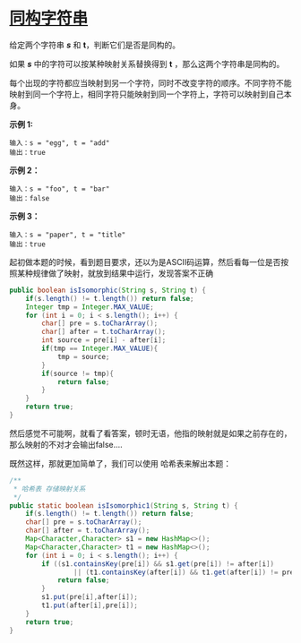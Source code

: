 # [ 同构字符串](https://leetcode-cn.com/problems/isomorphic-strings/)

给定两个字符串 ***s*** 和 **t**，判断它们是否是同构的。

如果 ***s*** 中的字符可以按某种映射关系替换得到 **t** ，那么这两个字符串是同构的。

每个出现的字符都应当映射到另一个字符，同时不改变字符的顺序。不同字符不能映射到同一个字符上，相同字符只能映射到同一个字符上，字符可以映射到自己本身。

 

**示例 1:**

```
输入：s = "egg", t = "add"
输出：true
```

**示例 2：**

```
输入：s = "foo", t = "bar"
输出：false
```

**示例 3：**

```
输入：s = "paper", t = "title"
输出：true
```



起初做本题的时候，看到题目要求，还以为是ASCII码运算，然后看每一位是否按照某种规律做了映射，就放到结果中运行，发现答案不正确

```java
public boolean isIsomorphic(String s, String t) {
    if(s.length() != t.length()) return false;
    Integer tmp = Integer.MAX_VALUE;
    for (int i = 0; i < s.length(); i++) {
        char[] pre = s.toCharArray();
        char[] after = t.toCharArray();
        int source = pre[i] - after[i];
        if(tmp == Integer.MAX_VALUE){
            tmp = source;
        }
        if(source != tmp){
            return false;
        }
    }
    return true;
}
```

然后感觉不可能啊，就看了看答案，顿时无语，他指的映射就是如果之前存在的，那么映射的不对才会输出false....

既然这样，那就更加简单了，我们可以使用 哈希表来解出本题：

```java
/**
 * 哈希表 存储映射关系
 */
public static boolean isIsomorphic1(String s, String t) {
    if(s.length() != t.length()) return false;
    char[] pre = s.toCharArray();
    char[] after = t.toCharArray();
    Map<Character,Character> s1 = new HashMap<>();
    Map<Character,Character> t1 = new HashMap<>();
    for (int i = 0; i < s.length(); i++) {
        if ((s1.containsKey(pre[i]) && s1.get(pre[i]) != after[i])
                || (t1.containsKey(after[i]) && t1.get(after[i]) != pre[i])){
            return false;
        }
        s1.put(pre[i],after[i]);
        t1.put(after[i],pre[i]);
    }
    return true;
}
```

